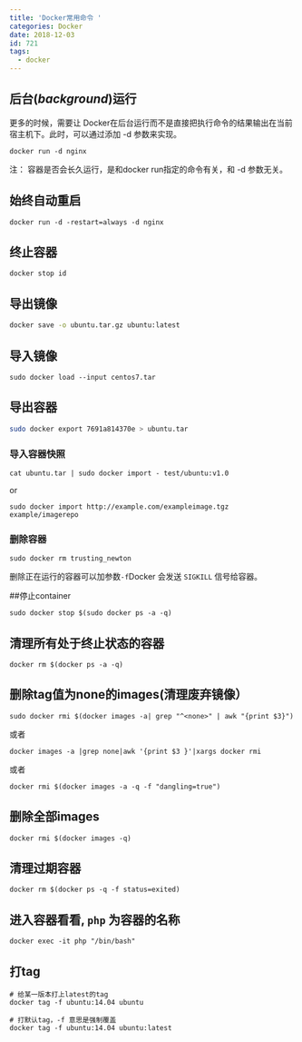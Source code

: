```yaml
---
title: 'Docker常用命令 '
categories: Docker
date: 2018-12-03
id: 721
tags: 
  - docker
---
```

## 后台(_background_)运行

更多的时候，需要让 Docker在后台运行而不是直接把执行命令的结果输出在当前宿主机下。此时，可以通过添加 -d 参数来实现。

```
docker run -d nginx
```

注： 容器是否会长久运行，是和docker run指定的命令有关，和 -d 参数无关。

## 始终自动重启
```
docker run -d -restart=always -d nginx
```

## 终止容器

```
docker stop id
```

## 导出镜像

```bash
docker save -o ubuntu.tar.gz ubuntu:latest
```

## 导入镜像
```
sudo docker load --input centos7.tar
```

## 导出容器

```bash
sudo docker export 7691a814370e > ubuntu.tar
```

### 导入容器快照

```
cat ubuntu.tar | sudo docker import - test/ubuntu:v1.0
```

or

```
sudo docker import http://example.com/exampleimage.tgz example/imagerepo
```

### 删除容器

```
sudo docker rm trusting_newton
```

删除正在运行的容器可以加参数`-f`Docker 会发送 `SIGKILL` 信号给容器。

##停止container 
```
sudo docker stop $(sudo docker ps -a -q)
```

## 清理所有处于终止状态的容器

```
docker rm $(docker ps -a -q)
```

## 删除tag值为none的images(清理废弃镜像）
```
sudo docker rmi $(docker images -a| grep "^<none>" | awk "{print $3}")
```
或者
```
docker images -a |grep none|awk '{print $3 }'|xargs docker rmi
```
或者 
```
docker rmi $(docker images -a -q -f "dangling=true")
```
## 删除全部images
```
docker rmi $(docker images -q)
```
## 清理过期容器
```
docker rm $(docker ps -q -f status=exited)
```

## 进入容器看看, `php` 为容器的名称

```
docker exec -it php "/bin/bash"
```

## 打tag
```
# 给某一版本打上latest的tag
docker tag -f ubuntu:14.04 ubuntu

# 打默认tag，-f 意思是强制覆盖
docker tag -f ubuntu:14.04 ubuntu:latest
```
